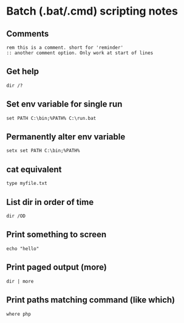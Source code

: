 Batch (.bat/.cmd) scripting notes
=================================

Comments
--------

    rem this is a comment. short for 'reminder'
    :: another comment option. Only work at start of lines

Get help
--------

    dir /?

Set env variable for single run
-------------------------------

    set PATH C:\bin;%PATH% C:\run.bat

Permanently alter env variable
------------------------------

    setx set PATH C:\bin;%PATH%

cat equivalent
----------------

    type myfile.txt

List dir in order of time
-------------------------

    dir /OD

Print something to screen
-------------------------

    echo "hello"

Print paged output (more)
------------------

    dir | more

Print paths matching command (like which)
-----------------------------

    where php
    